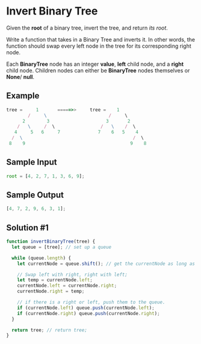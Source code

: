# Invert Binary Tree

Given the **root** of a binary tree, invert the tree, and return _*its root*_.

Write a function that takes in a Binary Tree and inverts it. In other words, the function should swap every left node in the tree for its corresponding right node.

Each **BinaryTree** node has an integer **value**, **left** child node, and a **right** child node. Children nodes can either be **BinaryTree** nodes themselves or **None**/ **null**.

## Example

```js
tree =     1       =====>>     tree =    1
        /     \                       /     \
      2        3                     3       2
    /   \     /  \                 /   \    /  \
   4     5   6     7              7    6   5    4
  /  \                                         /  \
 8    9                                       9    8

```

## Sample Input

```js
root = [4, 2, 7, 1, 3, 6, 9];
```

## Sample Output

```js
[4, 7, 2, 9, 6, 3, 1];
```

## Solution #1

```js
function invertBinaryTree(tree) {
  let queue = [tree]; // set up a queue

  while (queue.length) {
    let currentNode = queue.shift(); // get the currentNode as long as there's something on the queue.

    // Swap left with right, right with left;
    let temp = currentNode.left;
    currentNode.left = currentNode.right;
    currentNode.right = temp;

    // if there is a right or left, push them to the queue.
    if (currentNode.left) queue.push(currentNode.left);
    if (currentNode.right) queue.push(currentNode.right);
  }

  return tree; // return tree;
}
```
